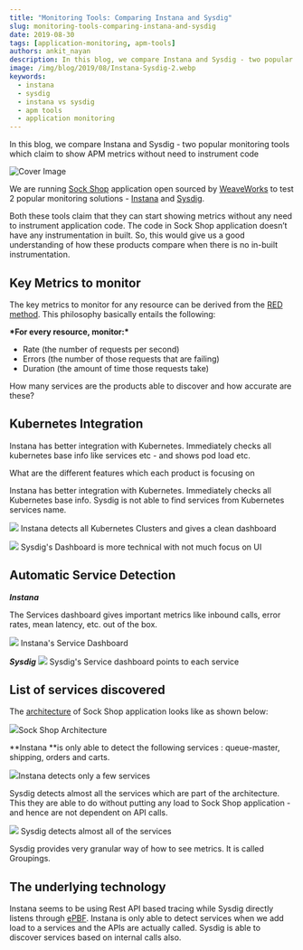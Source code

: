 ```yaml
---
title: "Monitoring Tools: Comparing Instana and Sysdig"
slug: monitoring-tools-comparing-instana-and-sysdig
date: 2019-08-30
tags: [application-monitoring, apm-tools]
authors: ankit_nayan
description: In this blog, we compare Instana and Sysdig - two popular monitoring tools which claim to show APM metrics without need to instrument code.
image: /img/blog/2019/08/Instana-Sysdig-2.webp
keywords:
  - instana
  - sysdig
  - instana vs sysdig
  - apm tools
  - application monitoring
---
```


In this blog, we compare Instana and Sysdig - two popular monitoring tools which claim to show APM metrics without need to instrument code

<!--truncate-->

![Cover Image](/img/blog/2019/08/Instana-Sysdig-2.webp)

We are running [Sock Shop](https://github.com/microservices-demo/microservices-demo/) application open sourced by [WeaveWorks](https://www.weave.works/) to test 2 popular monitoring solutions - [Instana](https://www.instana.com/) and [Sysdig](https://sysdig.com/).

Both these tools claim that they can start showing metrics without any need to instrument application code. The code in Sock Shop application doesn’t have any instrumentation in built. So, this would give us a good understanding of how these products compare when there is no in-built instrumentation.

## Key Metrics to monitor

The key metrics to monitor for any resource can be derived from the [RED method](https://grafana.com/blog/2018/08/02/the-red-method-how-to-instrument-your-services/). This philosophy basically entails the following:

**\***For every resource, monitor:**\***

- Rate (the number of requests per second)
- Errors (the number of those requests that are failing)
- Duration (the amount of time those requests take)

How many services are the products able to discover and how accurate are these?

## Kubernetes Integration

Instana has better integration with Kubernetes. Immediately checks all kubernetes base info like services etc - and shows pod load etc.

What are the different features which each product is focusing on

Instana has better integration with Kubernetes. Immediately checks all Kubernetes base info. Sysdig is not able to find services from Kubernetes services name.

![](/img/blog/2019/08/Kubernetes-Dashboard-Instana-1.webp)
Instana detects all Kubernetes Clusters and gives a clean dashboard

![](/img/blog/2019/08/Cluster_Dashboard-Sysdig-2.webp)
Sysdig's Dashboard is more technical with not much focus on UI

## Automatic Service Detection

**_Instana_**

The Services dashboard gives important metrics like inbound calls, error rates, mean latency, etc. out of the box.

![](/img/blog/2019/08/Instana-Service-Dashboard-3.webp)
Instana's Service Dashboard

**_Sysdig_**
![](/img/blog/2019/08/Sysdig-Dashboard-5.webp)
Sysdig's Service dashboard points to each service

## List of services discovered

The [architecture](https://github.com/microservices-demo/microservices-demo/blob/master/internal-docs/design.md) of Sock Shop application looks like as shown below:

![](/img/blog/2019/08/SOck-Shop-Arch-6.webp)Sock Shop Architecture

**Instana **is only able to detect the following services : queue-master, shipping, orders and carts.

![](/img/blog/2019/08/Instana-services-7.webp)Instana detects only a few services

Sysdig detects almost all the services which are part of the architecture. This they are able to do without putting any load to Sock Shop application - and hence are not dependent on API calls.

![](/img/blog/2019/08/Sysdig-services-8.webp)
Sysdig detects almost all of the services

Sysdig provides very granular way of how to see metrics. It is called Groupings.

## The underlying technology

Instana seems to be using Rest API based tracing while Sysdig directly listens through [ePBF](http://www.brendangregg.com/blog/2019-01-01/learn-ebpf-tracing.html). Instana is only able to detect services when we add load to a services and the APIs are actually called. Sysdig is able to discover services based on internal calls also.
